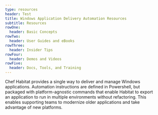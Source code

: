 ```yaml
---
type: resources
header: Test
title: Windows Application Delivery Automation Resources
subtitle: Resources
rowOne: 
  header: Basic Concepts
rowTwo:
  header: User Guides and eBooks
rowThree:
  header: Insider Tips
rowFour: 
  header: Demos and Videos
rowFive: 
  header: Docs, Tools, and Training
---
```

Chef Habitat provides a single way to deliver and manage Windows applications.  Automation instructions are defined in Powershell, but packaged with platform-agnostic commands that enable Habitat to export an application to run in multiple environments without refactoring. This enables supporting teams to modernize older applications and take advantage of new platforms. 
